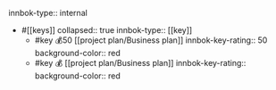 innbok-type:: internal
- #[[keys]]
  collapsed:: true
  innbok-type:: [[key]]
  - #key 💰50 [[project plan/Business plan]]
    innbok-key-rating:: 50
    background-color:: red
  - #key 💰 [[project plan/Business plan]]
    innbok-key-rating:: 
    background-color:: red



